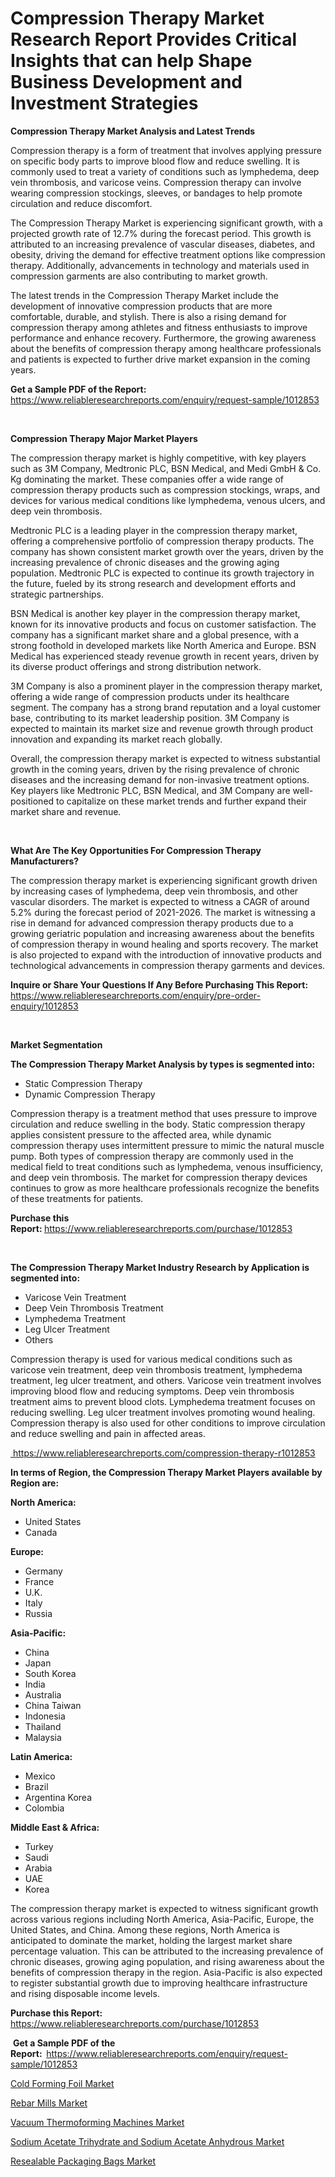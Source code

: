 <p><h1>Compression Therapy Market Research Report Provides Critical Insights that can help Shape Business Development and Investment Strategies</h1></p><p><strong>Compression Therapy Market Analysis and Latest Trends</strong></p>
<p><p>Compression therapy is a form of treatment that involves applying pressure on specific body parts to improve blood flow and reduce swelling. It is commonly used to treat a variety of conditions such as lymphedema, deep vein thrombosis, and varicose veins. Compression therapy can involve wearing compression stockings, sleeves, or bandages to help promote circulation and reduce discomfort.</p><p>The Compression Therapy Market is experiencing significant growth, with a projected growth rate of 12.7% during the forecast period. This growth is attributed to an increasing prevalence of vascular diseases, diabetes, and obesity, driving the demand for effective treatment options like compression therapy. Additionally, advancements in technology and materials used in compression garments are also contributing to market growth.</p><p>The latest trends in the Compression Therapy Market include the development of innovative compression products that are more comfortable, durable, and stylish. There is also a rising demand for compression therapy among athletes and fitness enthusiasts to improve performance and enhance recovery. Furthermore, the growing awareness about the benefits of compression therapy among healthcare professionals and patients is expected to further drive market expansion in the coming years.</p></p>
<p><strong>Get a Sample PDF of the Report:&nbsp;</strong> <a href="https://www.reliableresearchreports.com/enquiry/request-sample/1012853">https://www.reliableresearchreports.com/enquiry/request-sample/1012853</a></p>
<p>&nbsp;</p>
<p><strong>Compression Therapy Major Market Players</strong></p>
<p><p>The compression therapy market is highly competitive, with key players such as 3M Company, Medtronic PLC, BSN Medical, and Medi GmbH & Co. Kg dominating the market. These companies offer a wide range of compression therapy products such as compression stockings, wraps, and devices for various medical conditions like lymphedema, venous ulcers, and deep vein thrombosis.</p><p>Medtronic PLC is a leading player in the compression therapy market, offering a comprehensive portfolio of compression therapy products. The company has shown consistent market growth over the years, driven by the increasing prevalence of chronic diseases and the growing aging population. Medtronic PLC is expected to continue its growth trajectory in the future, fueled by its strong research and development efforts and strategic partnerships.</p><p>BSN Medical is another key player in the compression therapy market, known for its innovative products and focus on customer satisfaction. The company has a significant market share and a global presence, with a strong foothold in developed markets like North America and Europe. BSN Medical has experienced steady revenue growth in recent years, driven by its diverse product offerings and strong distribution network.</p><p>3M Company is also a prominent player in the compression therapy market, offering a wide range of compression products under its healthcare segment. The company has a strong brand reputation and a loyal customer base, contributing to its market leadership position. 3M Company is expected to maintain its market size and revenue growth through product innovation and expanding its market reach globally.</p><p>Overall, the compression therapy market is expected to witness substantial growth in the coming years, driven by the rising prevalence of chronic diseases and the increasing demand for non-invasive treatment options. Key players like Medtronic PLC, BSN Medical, and 3M Company are well-positioned to capitalize on these market trends and further expand their market share and revenue.</p></p>
<p>&nbsp;</p>
<p><strong>What Are The Key Opportunities For Compression Therapy Manufacturers?</strong></p>
<p><p>The compression therapy market is experiencing significant growth driven by increasing cases of lymphedema, deep vein thrombosis, and other vascular disorders. The market is expected to witness a CAGR of around 5.2% during the forecast period of 2021-2026. The market is witnessing a rise in demand for advanced compression therapy products due to a growing geriatric population and increasing awareness about the benefits of compression therapy in wound healing and sports recovery. The market is also projected to expand with the introduction of innovative products and technological advancements in compression therapy garments and devices.</p></p>
<p><strong>Inquire or Share Your Questions If Any Before Purchasing This Report:</strong> <a href="https://www.reliableresearchreports.com/enquiry/pre-order-enquiry/1012853">https://www.reliableresearchreports.com/enquiry/pre-order-enquiry/1012853</a></p>
<p>&nbsp;</p>
<p><strong>Market Segmentation</strong></p>
<p><strong>The Compression Therapy Market Analysis by types is segmented into:</strong></p>
<p><ul><li>Static Compression Therapy</li><li>Dynamic Compression Therapy</li></ul></p>
<p><p>Compression therapy is a treatment method that uses pressure to improve circulation and reduce swelling in the body. Static compression therapy applies consistent pressure to the affected area, while dynamic compression therapy uses intermittent pressure to mimic the natural muscle pump. Both types of compression therapy are commonly used in the medical field to treat conditions such as lymphedema, venous insufficiency, and deep vein thrombosis. The market for compression therapy devices continues to grow as more healthcare professionals recognize the benefits of these treatments for patients.</p></p>
<p><strong>Purchase this Report:&nbsp;</strong><a href="https://www.reliableresearchreports.com/purchase/1012853">https://www.reliableresearchreports.com/purchase/1012853</a></p>
<p>&nbsp;</p>
<p><strong>The Compression Therapy Market Industry Research by Application is segmented into:</strong></p>
<p><ul><li>Varicose Vein Treatment</li><li>Deep Vein Thrombosis Treatment</li><li>Lymphedema Treatment</li><li>Leg Ulcer Treatment</li><li>Others</li></ul></p>
<p><p>Compression therapy is used for various medical conditions such as varicose vein treatment, deep vein thrombosis treatment, lymphedema treatment, leg ulcer treatment, and others. Varicose vein treatment involves improving blood flow and reducing symptoms. Deep vein thrombosis treatment aims to prevent blood clots. Lymphedema treatment focuses on reducing swelling. Leg ulcer treatment involves promoting wound healing. Compression therapy is also used for other conditions to improve circulation and reduce swelling and pain in affected areas.</p></p>
<p><a href="https://www.reliableresearchreports.com/compression-therapy-r1012853">&nbsp;https://www.reliableresearchreports.com/compression-therapy-r1012853</a></p>
<p><strong>In terms of Region, the Compression Therapy Market Players available by Region are:</strong></p>
<p>
    <p> <strong> North America: </strong>
        <ul>
            <li>United States</li>
            <li>Canada</li>
        </ul>
        </p> 
    <p> <strong> Europe: </strong>
        <ul>
            <li>Germany</li>
            <li>France</li>
            <li>U.K.</li>
            <li>Italy</li>
            <li>Russia</li>
        </ul>
        </p> 
    <p> <strong> Asia-Pacific: </strong>
        <ul>
            <li>China</li>
            <li>Japan</li>
            <li>South Korea</li>
            <li>India</li>
            <li>Australia</li>
            <li>China Taiwan</li>
            <li>Indonesia</li>
            <li>Thailand</li>
            <li>Malaysia</li>
        </ul>
        </p> 
    <p> <strong> Latin America: </strong>
        <ul>
            <li>Mexico</li>
            <li>Brazil</li>
            <li>Argentina Korea</li>
            <li>Colombia</li>
        </ul>
        </p> 
    <p> <strong> Middle East & Africa: </strong>
        <ul>
            <li>Turkey</li>
            <li>Saudi</li>
            <li>Arabia</li>
            <li>UAE</li>
            <li>Korea</li>
        </ul>
    </p>
    </p>
<p><p>The compression therapy market is expected to witness significant growth across various regions including North America, Asia-Pacific, Europe, the United States, and China. Among these regions, North America is anticipated to dominate the market, holding the largest market share percentage valuation. This can be attributed to the increasing prevalence of chronic diseases, growing aging population, and rising awareness about the benefits of compression therapy in the region. Asia-Pacific is also expected to register substantial growth due to improving healthcare infrastructure and rising disposable income levels.</p></p>
<p><strong>Purchase this Report: </strong><a href="https://www.reliableresearchreports.com/purchase/1012853">https://www.reliableresearchreports.com/purchase/1012853</a></p>
<p>&nbsp;<strong>Get a Sample PDF of the Report:&nbsp;&nbsp;</strong><a href="https://www.reliableresearchreports.com/enquiry/request-sample/1012853">https://www.reliableresearchreports.com/enquiry/request-sample/1012853</a></p>
<p><strong></strong></p>
<p><p><a href="https://github.com/luckyshygirl/Market-Research-Report-List-6/blob/main/cold-forming-foil-market.md">Cold Forming Foil Market</a></p><p><a href="https://github.com/arionmp/Market-Research-Report-List-4/blob/main/rebar-mills-market.md">Rebar Mills Market</a></p><p><a href="https://github.com/markusgodoy/Market-Research-Report-List-4/blob/main/vacuum-thermoforming-machines-market.md">Vacuum Thermoforming Machines Market</a></p><p><a href="https://github.com/JameTravis/Market-Research-Report-List-6/blob/main/sodium-acetate-trihydrate-and-sodium-acetate-anhydrous-market.md">Sodium Acetate Trihydrate and Sodium Acetate Anhydrous Market</a></p><p><a href="https://github.com/vimar16th/Market-Research-Report-List-6/blob/main/resealable-packaging-bags-market.md">Resealable Packaging Bags Market</a></p></p>